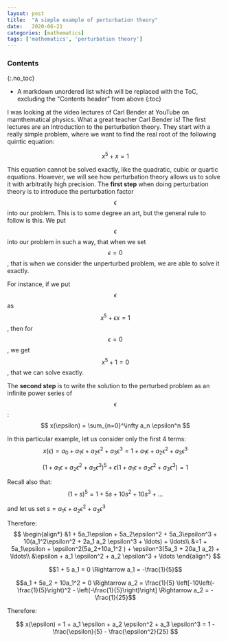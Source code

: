 ```yaml
---
layout: post
title:  "A simple example of perturbation theory"
date:   2020-06-21
categories: [mathematics]
tags: ['mathematics', 'perturbation theory']
---
```


### Contents
{:.no_toc}

* A markdown unordered list which will be replaced with the ToC, excluding the "Contents header" from above
{:toc}

I was looking at the video lectures of Carl Bender at YouTube on mamthematical physics. What a great teacher Carl Bender is! The first lectures are an introduction to the perturbation theory. They start with a really simple problem, where we want to find the real root of the following quintic equation:

$$
x^5 + x = 1
$$

This equation cannot be solved exactly, like the quadratic, cubic or quartic equations. However, we will see how perturbation theory allows us to solve it with arbitratily high precision. The **first step** when doing perturbation theory is to introduce the perturbation factor $$\epsilon$$ into our problem. This is to some degree an art, but the general rule to follow is this. We put $$\epsilon$$ into our problem in such a way, that when we set $$\epsilon = 0$$, that is when we consider the unperturbed problem, we are able to solve it exactly.

For instance, if we put $$\epsilon$$ as $$x^5 + \epsilon x = 1$$, then for $$\epsilon = 0$$, we get $$x^5 + 1 = 0$$, that we can solve exactly.

The **second step** is to write the solution to the perturbed problem as an infinite power series of $$\epsilon$$:
$$
x(\epsilon) = \sum_{n=0}^\infty a_n \epsilon^n
$$

In this particular example, let us consider only the first 4 terms:
$$
x(\epsilon) = a_0 + a_1 \epsilon + a_2 \epsilon^2 + a_3 \epsilon^3 = 1 + a_1 \epsilon + a_2 \epsilon^2 + a_3 \epsilon^3
$$

$$
(1+a_1\epsilon + a_2\epsilon^2 + a_3 \epsilon^3)^5 + \epsilon (1+a_1\epsilon+a_2 \epsilon^2 + a_3 \epsilon^3) = 1
$$

Recall also that:
$$
(1+s)^5 = 1 + 5s + 10s^2 + 10 s^3 + \ldots
$$

and let us set $s = a_1\epsilon + a_2\epsilon^2 + a_3 \epsilon^3$

Therefore:
$$
\begin{align*}
&1 + 5a_1\epsilon + 5a_2\epsilon^2 + 5a_3\epsilon^3 + 10(a_1^2\epsilon^2 + 2a_1 a_2 \epsilon^3 + \ldots) + \ldots\\
&=1 + 5a_1\epsilon + \epsilon^2(5a_2+10a_1^2 ) + \epsilon^3(5a_3 + 20a_1 a_2) + \ldots\\
&\epsilon + a_1 \epsilon^2 + a_2 \epsilon^3 + \ldots
\end{align*}
$$

$$1 + 5 a_1 = 0 \Rightarrow a_1 = -\frac{1}{5}$$

$$a_1 + 5a_2 + 10a_1^2 = 0 \Rightarrow
a_2 = \frac{1}{5} \left[-10\left(-\frac{1}{5}\right)^2 - \left(-\frac{1}{5}\right)\right] \Rightarrow
a_2 = -\frac{1}{25}$$

Therefore:

$$
x(\epsilon) = 1 + a_1 \epsilon + a_2 \epsilon^2 + a_3 \epsilon^3 =
1 - \frac{\epsilon}{5} - \frac{\epsilon^2}{25}
$$
